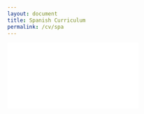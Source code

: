 ```yaml
---
layout: document
title: Spanish Curriculum
permalink: /cv/spa
---
```

<embed src="../assets/curriculumvitae-SPA.pdf" type="application/pdf">

